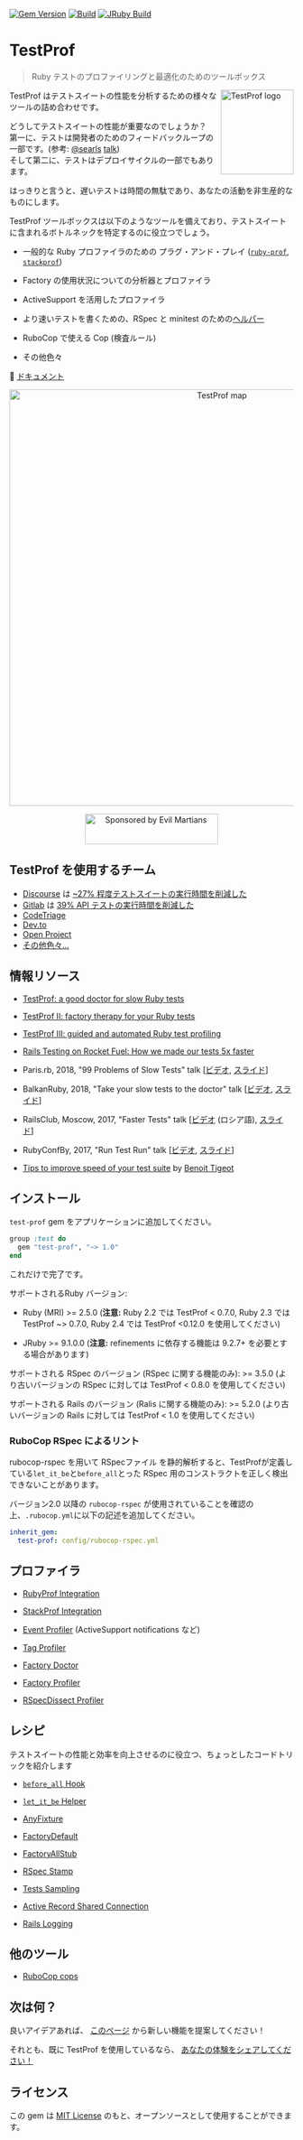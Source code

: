 [![Gem Version](https://badge.fury.io/rb/test-prof.svg)](https://rubygems.org/gems/test-prof) [![Build](https://github.com/test-prof/test-prof/workflows/Build/badge.svg)](https://github.com/test-prof/test-prof/actions)
[![JRuby Build](https://github.com/test-prof/test-prof/workflows/JRuby%20Build/badge.svg)](https://github.com/test-prof/test-prof/actions)

# TestProf

> Ruby テストのプロファイリングと最適化のためのツールボックス

<img align="right" height="150" width="129"
     title="TestProf logo" class="home-logo" src="/assets/images/logo.svg">

TestProf はテストスイートの性能を分析するための様々なツールの詰め合わせです。

どうしてテストスイートの性能が重要なのでしょうか？  
第一に、テストは開発者のためのフィードバックループの一部です。(参考: [@searls](https://github.com/searls) [talk](https://vimeo.com/145917204))  
そして第二に、テストはデプロイサイクルの一部でもあります。  

はっきりと言うと、遅いテストは時間の無駄であり、あなたの活動を非生産的なものにします。

TestProf ツールボックスは以下のようなツールを備えており、テストスイートに含まれるボトルネックを特定するのに役立つでしょう。

- 一般的な Ruby プロファイラのための プラグ・アンド・プレイ ([`ruby-prof`](https://github.com/ruby-prof/ruby-prof), [`stackprof`](https://github.com/tmm1/stackprof))

- Factory の使用状況についての分析器とプロファイラ

- ActiveSupport を活用したプロファイラ

- より速いテストを書くための、RSpec と minitest のための[ヘルパー](#recipes)

- RuboCop で使える Cop (検査ルール)

- その他色々

📑 [ドキュメント](https://test-prof.evilmartians.io)

<p align="center">
  <a href="http://bit.ly/test-prof-map-v1">
    <img src="/assets/images/coggle.png" alt="TestProf map" width="738">
  </a>
</p>

<p align="center">
  <a href="https://evilmartians.com/?utm_source=test-prof">
    <img src="https://evilmartians.com/badges/sponsored-by-evil-martians.svg"
         alt="Sponsored by Evil Martians" width="236" height="54">
  </a>
</p>

## TestProf を使用するチーム

- [Discourse](https://github.com/discourse/discourse) は [~27% 程度テストスイートの実行時間を削減した](https://twitter.com/samsaffron/status/1125602558024699904)
- [Gitlab](https://gitlab.com/gitlab-org/gitlab-ce) は [39% API テストの実行時間を削減した](https://gitlab.com/gitlab-org/gitlab-ce/merge_requests/14370)
- [CodeTriage](https://github.com/codetriage/codetriage)
- [Dev.to](https://github.com/thepracticaldev/dev.to)
- [Open Project](https://github.com/opf/openproject)
- [その他色々...](https://github.com/test-prof/test-prof/issues/73)

## 情報リソース

- [TestProf: a good doctor for slow Ruby tests](https://evilmartians.com/chronicles/testprof-a-good-doctor-for-slow-ruby-tests)

- [TestProf II: factory therapy for your Ruby tests](https://evilmartians.com/chronicles/testprof-2-factory-therapy-for-your-ruby-tests-rspec-minitest)

- [TestProf III: guided and automated Ruby test profiling](https://evilmartians.com/chronicles/test-prof-3-guided-and-automated-ruby-test-profiling)

- [Rails Testing on Rocket Fuel: How we made our tests 5x faster](https://www.zerogravity.co.uk/blog/ruby-on-rails-slow-tests)

- Paris.rb, 2018, "99 Problems of Slow Tests" talk [[ビデオ](https://www.youtube.com/watch?v=eDMZS_fkRtk), [スライド](https://speakerdeck.com/palkan/paris-dot-rb-2018-99-problems-of-slow-tests)]

- BalkanRuby, 2018, "Take your slow tests to the doctor" talk [[ビデオ](https://www.youtube.com/watch?v=rOcrme82vC8), [スライド](https://speakerdeck.com/palkan/balkanruby-2018-take-your-slow-tests-to-the-doctor)]

- RailsClub, Moscow, 2017, "Faster Tests" talk [[ビデオ](https://www.youtube.com/watch?v=8S7oHjEiVzs) (ロシア語), [スライド](https://speakerdeck.com/palkan/railsclub-moscow-2017-faster-tests)]

- RubyConfBy, 2017, "Run Test Run" talk [[ビデオ](https://www.youtube.com/watch?v=q52n4p0wkIs), [スライド](https://speakerdeck.com/palkan/rubyconfby-minsk-2017-run-test-run)]

- [Tips to improve speed of your test suite](https://medium.com/appaloosa-store-engineering/tips-to-improve-speed-of-your-test-suite-8418b485205c) by [Benoit Tigeot](https://github.com/benoittgt)

## インストール

`test-prof` gem をアプリケーションに追加してください。

```ruby
group :test do
  gem "test-prof", "~> 1.0"
end
```

これだけで完了です。

サポートされるRuby バージョン:

- Ruby (MRI) >= 2.5.0 (**注意:** Ruby 2.2 では TestProf < 0.7.0, Ruby 2.3 では TestProf ~> 0.7.0, Ruby 2.4 では TestProf <0.12.0 を使用してください)

- JRuby >= 9.1.0.0 (**注意:** refinements に依存する機能は 9.2.7+ を必要とする場合があります)

サポートされる RSpec のバージョン (RSpec に関する機能のみ): >= 3.5.0 (より古いバージョンの RSpec に対しては TestProf < 0.8.0 を使用してください)

サポートされる Rails のバージョン (Ralis に関する機能のみ): >= 5.2.0 (より古いバージョンの Rails に対しては TestProf < 1.0 を使用してください)

### RuboCop RSpec によるリント

rubocop-rspec を用いて RSpecファイル を静的解析すると、TestProfが定義している`let_it_be`と`before_all`とった RSpec 用のコンストラクトを正しく検出できないことがあります。

バージョン2.0 以降の `rubocop-rspec` が使用されていることを確認の上、`.rubocop.yml`に以下の記述を追加してください。

```yaml
inherit_gem:
  test-prof: config/rubocop-rspec.yml
```

## プロファイラ

- [RubyProf Integration](./profilers/ruby_prof.md)

- [StackProf Integration](./profilers/stack_prof.md)

- [Event Profiler](./profilers/event_prof.md) (ActiveSupport notifications など)

- [Tag Profiler](./profilers/tag_prof.md)

- [Factory Doctor](./profilers/factory_doctor.md)

- [Factory Profiler](./profilers/factory_prof.md)

- [RSpecDissect Profiler](./profilers/rspec_dissect.md)

## レシピ

テストスイートの性能と効率を向上させるのに役立つ、ちょっとしたコードトリックを紹介します

- [`before_all` Hook](./recipes/before_all.md)

- [`let_it_be` Helper](./recipes/let_it_be.md)

- [AnyFixture](./recipes/any_fixture.md)

- [FactoryDefault](./recipes/factory_default.md)

- [FactoryAllStub](./recipes/factory_all_stub.md)

- [RSpec Stamp](./recipes/rspec_stamp.md)

- [Tests Sampling](./recipes/tests_sampling.md)

- [Active Record Shared Connection](./recipes/active_record_shared_connection.md)

- [Rails Logging](./recipes/logging.md)

## 他のツール

- [RuboCop cops](./misc/rubocop.md)

## 次は何？

良いアイデアあれば、 [このページ](https://github.com/test-prof/test-prof/discussions) から新しい機能を提案してください！

それとも、既に TestProf を使用しているなら、 [あなたの体験をシェアしてください！](https://github.com/test-prof/test-prof/discussions/73)

## ライセンス

この gem は [MIT License](http://opensource.org/licenses/MIT) のもと、オープンソースとして使用することができます。
